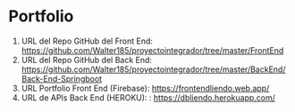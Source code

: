 # Portfolio
1) URL del Repo GitHub del Front End: https://github.com/Walter185/proyectointegrador/tree/master/FrontEnd
2) URL del Repo GitHub del Back End: https://github.com/Walter185/proyectointegrador/tree/master/BackEnd/Back-End-Springboot
3) URL Portfolio Front End (Firebase): https://frontendliendo.web.app/
4) URL de APIs Back End (HEROKU): : https://dbliendo.herokuapp.com/